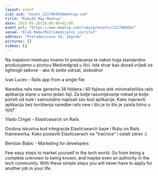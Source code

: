 ```yaml
---
layout: event
ical_uid: "event_221786950@meetup.com"
title: "RubyZG May Meetup"
date: 2015-05-26T18:00:00+02:00
event_url: "https://www.meetup.com/rubyzg/events/221786950/"
venue: "Klub Mama/Multimedijalni institut"
address: "Preradovićeva 18, Zagreb"
pictures: []
videos: []
---
```


Na majskom meetupu imamo tri predavanja te nakon toga standardno produzujemo u pivnicu Medvedgrad u Ilici. Ista stvar kao dosad vrijedi za lightnigh talkove - ako ih zelite odrzat, slobodno!
  
Ivan Lucev - Rails app from a single file
  
Naredba rails new generira 38 foldera i 40 fajlova dok minimalistička rails aplikacija stane u samo jedan fajl. Za bolje razumijevanje nekad je bolje početi od nule i samostalno napisati sav kod aplikacije. Kako napraviti aplikaciju bez korištenja naredbe rails new i što je to što je zaista bitno u njoj?
  
Vlado Cingel - Elasticsearch on Rails
  
Osobna iskustva kod integracije Elasticsearch baze i Ruby on Rails frameworka. Kako postaviti Elasticserach na "tračnice" i ostati zdrav :)
  
Berislav Babic - Marketing for developers
  
Few easy steps to market yourself in the tech world. Go from being a complete unknown to being known, and maybe even an authority in the tech community. With these simple steps you will never have to apply for another job in your life.